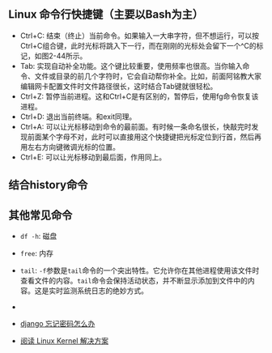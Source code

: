 

## Linux 命令行快捷键（主要以Bash为主）

- Ctrl+C: 结束（终止）当前命令。如果输入一大串字符，但不想运行，可以按Ctrl+C组合键，此时光标将跳入下一行，而在刚刚的光标处会留下一个^C的标记，如图2-44所示。
- Tab: 实现自动补全功能。这个键比较重要，使用频率也很高。当你输入命令、文件或目录的前几个字符时，它会自动帮你补全。比如，前面阿铭教大家编辑网卡配置文件时文件路径很长，这时结合Tab键就很轻松。
- Ctrl+Z: 暂停当前进程。这和Ctrl+C是有区别的，暂停后，使用fg命令恢复该进程。
- Ctrl+D: 退出当前终端。和exit同理。
- Ctrl+A: 可以让光标移动到命令的最前面。有时候一条命名很长，快敲完时发现前面某个字母不对，此时可以直接用这个快捷键把光标定位到行首，然后再用左右方向键微调光标的位置。
- Ctrl+E: 可以让光标移动到最后面，作用同上。

## 结合history命令

## 其他常见命令
- `df -h`: 磁盘
- `free`: 内存
- `tail`: `-f`参数是`tail`命令的一个突出特性。它允许你在其他进程使用该文件时查看文件的内容。`tail`命令会保持活动状态，并不断显示添加到文件中的内容。这是实时监测系统日志的绝妙方式。

- [](https://blog.csdn.net/xianghongai/article/details/78976273)
- [django 忘记密码怎么办](https://blog.csdn.net/qq_41856814/article/details/89461066)
- [阅读 Linux Kernel 解决方案](https://www.v2ex.com/t/656319#reply28)

